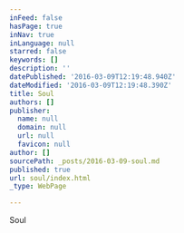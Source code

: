 ```yaml
---
inFeed: false
hasPage: true
inNav: true
inLanguage: null
starred: false
keywords: []
description: ''
datePublished: '2016-03-09T12:19:48.940Z'
dateModified: '2016-03-09T12:19:48.390Z'
title: Soul
authors: []
publisher:
  name: null
  domain: null
  url: null
  favicon: null
author: []
sourcePath: _posts/2016-03-09-soul.md
published: true
url: soul/index.html
_type: WebPage

---
```

Soul